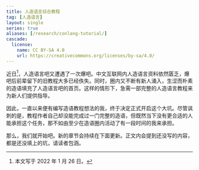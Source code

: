 ```yaml
---
title: 人造语言综合教程
tag: [人造语言]
layout: single
series: true
aliases: [/research/conlang-tutorial/]
cascade:
  license:
    name: CC BY-SA 4.0
    url: https://creativecommons.org/licenses/by-sa/4.0/
---
```


近日[^1]，人造语言吧又遭遇了一次爆吧。中文互联网内人造语言资料依然匮乏，爆吧后前辈留下的旧教程大多已经佚失。同时，圈内又不断有新人涌入，生涩而朴素的造语填充了人造语言吧的首页。这样的情形下，急需一部完整的人造语言教程来为新人们提供指导。

因此，一直以来便有编写造语教程想法的我，终于决定正式开启这个大坑。尽管讽刺的是，教程作者自己却没能完成过一门完整的造语，但既然当下没有更合适的人能承担这个任务，那不如由至少在造语圈内活动了有一段时间的我来承担。

<!-- more -->

那么，我们就开始吧。新的章节会持续在下面更新。正文内会提到还没写的内容，都是还没填上的坑，请读者包涵。

[^1]: 本文写于 2022 年 1 月 26 日。

